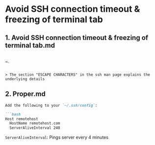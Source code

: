# Avoid SSH connection timeout & freezing of terminal tab

## 1. Avoid SSH connection timeout & freezing of terminal tab.md

```markdown
```
<Enter>~.
```

> The section "ESCAPE CHARACTERS" in the ssh man page explains the underlying details
```

## 2. Proper.md

```markdown
Add the following to your `~/.ssh/config`:

```bash
Host remotehost
  HostName remotehost.com
  ServerAliveInterval 240
```

`ServerAliveInterval`: Pings server every 4 minutes
```

